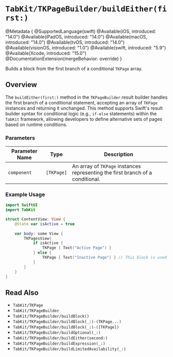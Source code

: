 # ``TabKit/TKPageBuilder/buildEither(first:)``

@Metadata {
    @SupportedLanguage(swift)
    @Available(iOS, introduced: "14.0")
    @Available(iPadOS, introduced: "14.0")
    @Available(macOS, introduced: "14.0")
    @Available(tvOS, introduced: "14.0")
    @Available(visionOS, introduced: "1.0")
    @Available(swift, introduced: "5.9")
    @Available(Xcode, introduced: "15.0")
    @DocumentationExtension(mergeBehavior: override)
}

Builds a block from the first branch of a conditional ``TKPage`` array.

## Overview

The `buildEither(first:)` method in the `TKPageBuilder` result builder handles the first branch of a conditional statement, accepting an array of ``TKPage`` instances and returning it unchanged. This method supports Swift's result builder syntax for conditional logic (e.g., `if-else` statements) within the `TabKit` framework, allowing developers to define alternative sets of pages based on runtime conditions.

### Parameters
| Parameter Name | Type | Description |
|----------------|------|-------------|
| `component` | `[TKPage]` | An array of ``TKPage`` instances representing the first branch of a conditional. |

### Example Usage
```swift
import SwiftUI
import TabKit

struct ContentView: View {
    @State var isActive = true
    
    var body: some View {
        TKPagesView{
            if isActive {
                TKPage { Text("Active Page") }
            } else {
                TKPage { Text("Inactive Page") } // This block is used
            }   
        }
    }
}
```

## Read Also
- ``TabKit/TKPage``
- ``TabKit/TKPageBuilder``
- ``TabKit/TKPageBuilder/buildBlock()``
- ``TabKit/TKPageBuilder/buildBlock(_:)-(TKPage...)``
- ``TabKit/TKPageBuilder/buildBlock(_:)-([TKPage])``
- ``TabKit/TKPageBuilder/buildOptional(_:)``
- ``TabKit/TKPageBuilder/buildEither(second:)``
- ``TabKit/TKPageBuilder/buildExpression(_:)``
- ``TabKit/TKPageBuilder/buildLimitedAvailability(_:)``
